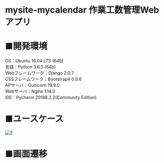# mysite-mycalendar 作業工数管理Webアプリ

# ■開発環境
OS：Ubuntu 16.04 LTS (64b)\
言語：Python 3.6.5 (64b)\
Webフレームワーク：Django 2.0.7\
CSSフレームワーク：Bootstrap4 0.0.6\
APサーバ：Gunicorn 19.9.0\
Webサーバ：Nginx 1.14.0\
IDE：Pycharm 20188.2.2(Community Edition)

# ■ユースケース
![2](https://user-images.githubusercontent.com/40058717/45882444-29232980-bde9-11e8-81b6-405812823c00.png)

# ■画面遷移